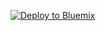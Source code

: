 
[![Deploy to Bluemix](https://bluemix.net/deploy/button.png)](https://bluemix.net/deploy?repository=https://github.com/krook/spring-boot#[required])
